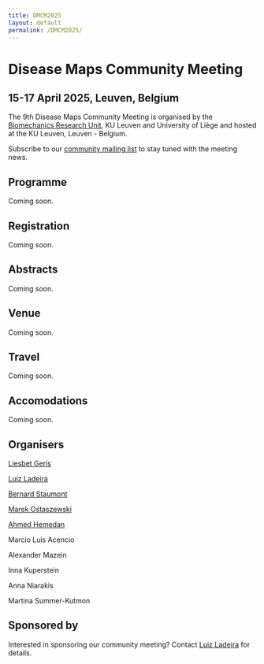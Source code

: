 ```yaml
---
title: DMCM2025
layout: default
permalink: /DMCM2025/
---
```



# Disease Maps Community Meeting
## 15-17 April 2025, Leuven, Belgium


The 9th Disease Maps Community Meeting is organised by the [Biomechanics Research Unit](https://www.biomech.ulg.ac.be/), KU Leuven and University of Liège and hosted at the KU Leuven, Leuven - Belgium.



Subscribe to our [community mailing list](https://disease-maps.org/contact/) to stay tuned with the meeting news.


## Programme

Coming soon.

## Registration

Coming soon.

## Abstracts

Coming soon.

## Venue

Coming soon.

## Travel

Coming soon.

## Accomodations

Coming soon.

## Organisers

<a href="mailto:liesbet.geris@kuleuven.be">Liesbet Geris</a>

<a href="mailto:lcladeira@uliege.be">Luiz Ladeira</a>

<a href="mailto:b.staumont@uliege.be">Bernard Staumont</a>

<a href="mailto:marek.ostaszewski@uni.lu">Marek Ostaszewski</a> 

<a href="mailto:ahmed.hemedan@uni.lu">Ahmed Hemedan</a>

Marcio Luis Acencio

Alexander Mazein

Inna Kuperstein

Anna Niarakis

Martina Summer-Kutmon

## Sponsored by

Interested in sponsoring our community meeting? Contact <a href="mailto:lcladeira@uliege.be">Luiz Ladeira</a> for details.
